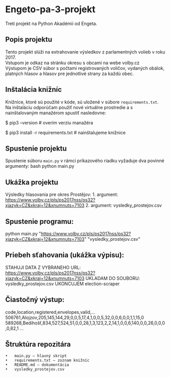 # Engeto-pa-3-projekt

Tretí projekt na Python Akadémii od Engeta.

## Popis projektu

Tento projekt slúži na extrahovanie výsledkov z parlamentných volieb v roku 2017.  
Vstupom je odkaz na stránku okresu s obcami na webe volby.cz  
Výstupom je CSV súbor s počtami registrovaných voličov, vydaných obálok, platných hlasov a hlasov pre jednotlivé strany za každú obec.

## Inštalácia knižníc

Knižnice, ktoré sú použité v kóde, sú uložené v súbore `requirements.txt`. Na inštaláciu odporúčam použiť nové virtuálne prostredie a s nainštalovaným manažérom spustiť nasledovne:

$ pip3 –version                    # overím verziu manažéra

$ pip3 install -r requirements.txt  # nainštalujeme knižnice

## Spustenie projektu

Spustenie súboru `main.py` v rámci príkazového riadku vyžaduje dva povinné argumenty:
bash
python main.py <odkaz-uzemneho-celku> <vysledny-subor>

## Ukážka projektu

Výsledky hlasovania pre okres Prostějov:
	1.	argument: https://www.volby.cz/pls/ps2017nss/ps32?xjazyk=CZ&xkraj=12&xnumnuts=7103
	2.	argument: vysledky_prostejov.csv

## Spustenie programu:

python main.py "https://www.volby.cz/pls/ps2017nss/ps32?xjazyk=CZ&xkraj=12&xnumnuts=7103" "vysledky_prostejov.csv"

## Priebeh sťahovania (ukážka výpisu):
STAHUJI DATA Z VYBRANEHO URL: https://www.volby.cz/pls/ps2017nss/ps32?xjazyk=CZ&xkraj=12&xnumnuts=7103
UKLADAM DO SOUBORU: vysledky_prostejov.csv
UKONCUJEM election-scraper

##  Čiastočný výstup:
code,location,registered,envelopes,valid,...
506761,Alojzov,205,145,144,29,0,0,5,17,4,1,0,0,5,32,0,0,6,0,0,1,1,15,0
589268,Bedihošť,834,527,524,51,0,0,28,1,3,123,2,2,14,1,0,0,6,140,0,0,26,0,0,0,0,82,1
...

##  Štruktúra repozitára
	•	main.py – hlavný skript
	•	requirements.txt – zoznam knižníc
	•	README.md – dokumentácia
	•	vysledky_prostejov.csv

